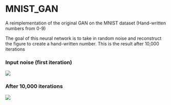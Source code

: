 # MNIST_GAN
A reimplementation of the original GAN on the MNIST dataset (Hand-written numbers from 0-9)

<p>The goal of this neural network is to take in random noise and reconstruct the figure to create a hand-written number. This is the result after 10,000 iterations</p>

<h3>Input noise (first iteration)</h3>
<img src='https://github.com/gksapori/MNIST_GAN/blob/master/images/0.png?raw=true'>

<h3>After 10,000 iterations</h3>
<img src='https://github.com/gksapori/MNIST_GAN/blob/master/images/10000.png?raw=true'>
